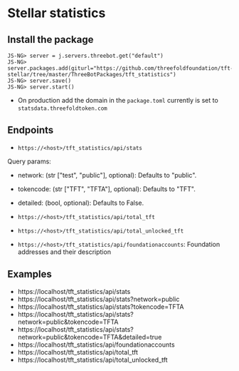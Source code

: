 # Stellar statistics

## Install the package

```python3
JS-NG> server = j.servers.threebot.get("default")
JS-NG> server.packages.add(giturl="https://github.com/threefoldfoundation/tft-stellar/tree/master/ThreeBotPackages/tft_statistics")
JS-NG> server.save()
JS-NG> server.start()
```

- On production add the domain in the `package.toml` currently is set to `statsdata.threefoldtoken.com`

## Endpoints

- `https://<host>/tft_statistics/api/stats`

 Query params:

  - network: (str ["test", "public"], optional): Defaults to "public".
  - tokencode: (str ["TFT", "TFTA"], optional): Defaults to "TFT".
  - detailed: (bool, optional): Defaults to False.

- `https://<host>/tft_statistics/api/total_tft`
- `https://<host>/tft_statistics/api/total_unlocked_tft`
- `https://<host>/tft_statistics/api/foundationaccounts`: Foundation addresses and their description

## Examples

- https://localhost/tft_statistics/api/stats
- https://localhost/tft_statistics/api/stats?network=public
- https://localhost/tft_statistics/api/stats?tokencode=TFTA
- https://localhost/tft_statistics/api/stats?network=public&tokencode=TFTA
- https://localhost/tft_statistics/api/stats?network=public&tokencode=TFTA&detailed=true
- https://localhost/tft_statistics/api/foundationaccounts
- https://localhost/tft_statistics/api/total_tft
- https://localhost/tft_statistics/api/total_unlocked_tft
